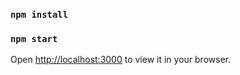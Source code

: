 
### `npm install`
### `npm start`

Open [http://localhost:3000](http://localhost:3000) to view it in your browser.

